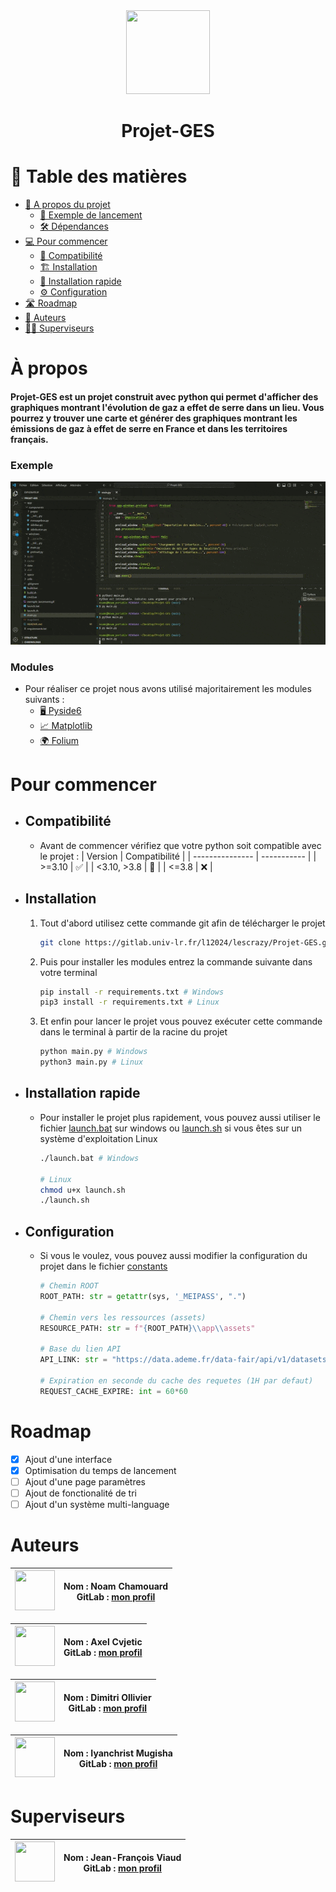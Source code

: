 <div align="center">
    <img src="https://gitlab.univ-lr.fr/uploads/-/system/project/avatar/9036/icon.ico?width=96" width="134" height="134">
    <h1>Projet-GES</h1>
</div>

# 📗 Table des matières
- [📖 A propos du projet](#à-propos)
  - [🚀 Exemple de lancement](#exemple)
  - [🛠 Dépendances](#modules)
- [💻 Pour commencer](#pour-commencer)
  - [🐍 Compatibilité](#compatibilité)
  - [🏗️ Installation](#installation)
  - [🚗 Installation rapide](#installation-rapide)
  - [⚙️ Configuration](#configuration)
- [🛣️ Roadmap](#roadmap)
- [👥 Auteurs](#auteurs)
- [👷‍♂️ Superviseurs](#superviseurs)

# À propos
<h4>Projet-GES est un projet construit avec python qui permet d'afficher des graphiques montrant l'évolution de gaz a effet de serre dans un lieu. Vous pourrez y trouver une carte et générer des graphiques montrant les émissions de gaz à effet de serre en France et dans les territoires français.</h4>

  ### Exemple
  <div align="center">
      <img src="exemple_lancement.gif"></img>
  </div>

  ### Modules
  - Pour réaliser ce projet nous avons utilisé majoritairement les modules suivants :
    - <a href="https://pypi.org/project/PySide6/">🖥️ Pyside6 </a>
    - <a href="https://matplotlib.org/stable/index.html">📈 Matplotlib</a>
    - <a href="https://pypi.org/project/folium/">🌍 Folium</a>

# Pour commencer
  - ## Compatibilité
    - Avant de commencer vérifiez que votre python soit compatible avec le projet : 
      | Version  | Compatibilité |
      | --------------- | ----------- | 
      | >=3.10 | ✅ |
      | <3.10, >3.8 | 🤷 |
      | <=3.8  | ❌ |

  - ## Installation
    1. Tout d'abord utilisez cette commande git afin de télécharger le projet
        ```bash
        git clone https://gitlab.univ-lr.fr/l12024/lescrazy/Projet-GES.git
        ```

    2. Puis pour installer les modules entrez la commande suivante dans votre terminal
        ```bash 
        pip install -r requirements.txt # Windows
        pip3 install -r requirements.txt # Linux
        ```

    3. Et enfin pour lancer le projet vous pouvez exécuter cette commande dans le terminal à partir de la racine du projet
        ```bash
        python main.py # Windows
        python3 main.py # Linux
        ```

  - ## Installation rapide
    - Pour installer le projet plus rapidement, vous pouvez aussi utiliser le fichier [launch.bat](launch.bat) sur windows ou [launch.sh](launch.sh) si vous êtes sur un système d'exploitation Linux
      ```bash 
      ./launch.bat # Windows

      # Linux
      chmod u+x launch.sh
      ./launch.sh
      ```

  - ## Configuration
    - Si vous le voulez, vous pouvez aussi modifier la configuration du projet dans le fichier [constants](utils/constants.py)
      ```python
      # Chemin ROOT
      ROOT_PATH: str = getattr(sys, '_MEIPASS', ".")

      # Chemin vers les ressources (assets)
      RESOURCE_PATH: str = f"{ROOT_PATH}\\app\\assets"

      # Base du lien API
      API_LINK: str = "https://data.ademe.fr/data-fair/api/v1/datasets/bilan-ges/"

      # Expiration en seconde du cache des requetes (1H par defaut)
      REQUEST_CACHE_EXPIRE: int = 60*60
      ```

# Roadmap
- [x] Ajout d'une interface
- [x] Optimisation du temps de lancement
- [ ] Ajout d'une page paramètres
- [ ] Ajout de fonctionalité de tri
- [ ] Ajout d'un système multi-language

# Auteurs

| <a href="https://gitlab.univ-lr.fr/nchamoua"> <img src="https://gitlab.univ-lr.fr/uploads/-/system/user/avatar/2426/avatar.png?width=800" width="64" height="64"> </a> | **Nom :** Noam Chamouard <br> **GitLab :** [mon profil](https://gitlab.univ-lr.fr/nchamoua) |
|:----------------------------------------------------------------------------------------------------------------------------------:|:----------------------------------------------------------------------------------------------------:|

| <a href="https://gitlab.univ-lr.fr/acvjetic"> <img src="https://gitlab.univ-lr.fr/uploads/-/system/user/avatar/2468/avatar.png?width=800" width="64" height="64"> </a> | **Nom :** Axel Cvjetic <br> **GitLab :** [mon profil](https://gitlab.univ-lr.fr/acvjetic) |
|:---------------------------------------------------------------------------------------------------------------------------------:|:----------------------------------------------------------------------------------------------------:|

| <a href="https://gitlab.univ-lr.fr/dollivie"> <img src="https://secure.gravatar.com/avatar/a261e03fb78a7abdec058954aafcc0778fc8cd77f580cebced9ba173f95d91ed?s=64&d=identicon" width="64" height="64"> </a> | **Nom :** Dimitri Ollivier <br> **GitLab :** [mon profil](https://gitlab.univ-lr.fr/dollivie) |
|:----------------------------------------------------------------------------------------------------------------------------------:|:----------------------------------------------------------------------------------------------------:|

| <a href="https://gitlab.univ-lr.fr/imugisha"> <img src="https://secure.gravatar.com/avatar/a651d3b5f3a9f490d36e163332be73cc24f1047f28735b4e9f788b3637bb9c43?s=64&d=identicon" width="64" height="64"> </a> | **Nom :** Iyanchrist Mugisha <br> **GitLab :** [mon profil](https://gitlab.univ-lr.fr/imugisha) |
|:----------------------------------------------------------------------------------------------------------------------------------:|:----------------------------------------------------------------------------------------------------:|

# Superviseurs

| <a href="https://gitlab.univ-lr.fr/jviaud"> <img src="https://gitlab.univ-lr.fr/uploads/-/system/user/avatar/566/avatar.png?width=800" width="64" height="64"> </a> | **Nom :** Jean-François Viaud <br> **GitLab :** [mon profil](https://gitlab.univ-lr.fr/jviaud) |
|:----------------------------------------------------------------------------------------------------------------------------------:|:----------------------------------------------------------------------------------------------------:|